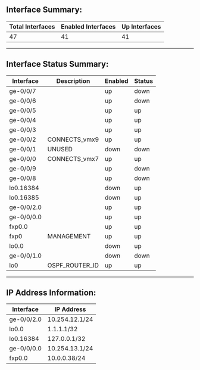 
## Interface Summary:

| Total Interfaces | Enabled Interfaces | Up Interfaces |
|------------------|--------------------|---------------|
| 47 | 41 | 41 |

---

## Interface Status Summary:

| Interface | Description | Enabled | Status |
|-----------|-------------|---------|--------|
ge-0/0/7 |  | up | down |
ge-0/0/6 |  | up | down |
ge-0/0/5 |  | up | up |
ge-0/0/4 |  | up | up |
ge-0/0/3 |  | up | up |
ge-0/0/2 | CONNECTS_vmx9 | up | up |
ge-0/0/1 | UNUSED | down | down |
ge-0/0/0 | CONNECTS_vmx7 | up | up |
ge-0/0/9 |  | up | down |
ge-0/0/8 |  | up | down |
lo0.16384 |  | down | up |
lo0.16385 |  | down | up |
ge-0/0/2.0 |  | up | up |
ge-0/0/0.0 |  | up | up |
fxp0.0 |  | up | up |
fxp0 | MANAGEMENT | up | up |
lo0.0 |  | down | up |
ge-0/0/1.0 |  | down | down |
lo0 | OSPF_ROUTER_ID | up | up |

---

## IP Address Information:

| Interface | IP Address |
|-----------|------------|
| ge-0/0/2.0 | 10.254.12.1/24 |
| lo0.0 | 1.1.1.1/32 |
| lo0.16384 | 127.0.0.1/32 |
| ge-0/0/0.0 | 10.254.13.1/24 |
| fxp0.0 | 10.0.0.38/24 |
